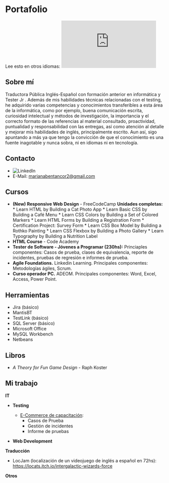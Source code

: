 # Portafolio


Lee esto en otros idiomas: ![English](https://github.com/marianabv/Portfolio/blob/main/README_en.md)

## Sobre mí
Traductora Pública Inglés-Español con formación anterior en informática y Tester Jr . Además de mis habilidades técnicas relacionadas con el testing, he adquirido varias competencias y conocimientos transferibles a esta área de la informática, como por ejemplo, buena comunicación escrita, curiosidad intelectual y métodos de investigación, la importancia y el correcto formato de las referencias al material consultado, proactividad, puntualidad y responsabilidad con las entregas, así como atención al detalle y mejorar mis habilidades de inglés, principalmente escrito.  Aun así, sigo apuntando a más ya que tengo la convicción de que el conocimiento es una fuente inagotable y nunca sobra, ni en idiomas ni en tecnología.

## Contacto
* ![LinkedIn](https://www.linkedin.com/in/marianabentancorvero/)
* E-Mail: marianabentancor2@gmail.com

## Cursos
* **(New) Responsive Web Design** - FreeCodeCamp
    **Unidades completas:**
      * Learn HTML by Building a Cat Photo App
      * Learn Basic CSS by Building a Café Menu
      * Learn CSS Colors by Building a Set of Colored Markers
      * Learn HTML Forms by Building a Registration Form
      * Certification Project: Survey Form
      * Learn CSS Box Model by Building a Rothko Painting
      * Learn CSS Flexbox by Building a Photo Gallery
      * Learn Typography by Building a Nutrition Label
* **HTML Course** - Code Academy  
* **Tester de Software - Jóvenes a Programar (230hs):** Princiaples componentes: Casos de prueba, clases de equivalencia, reporte de incidentes, pruebas de regresión e informes de prueba.
* **Agile Foundations.** Linkedin Learning. Principales componentes: Metodologías ágiles, Scrum.
* **Curso operador PC.** ADEOM. Principales componentes: Word, Excel, Access, Power Point.

## Herramientas
* Jira (básico)
* MantisBT
* TestLink (básico)
* SQL Server (básico)
* Microsoft Office
* MySQL Workbench
* Netbeans

## Libros
* _A Theory for Fun Game Design_ - Raph Koster 


## Mi trabajo

**IT**
* **Testing**
   * [E-Commerce de capacitación](https://japceibal.github.io/e-mercado-TESTING/index.html):
      * Casos de Prueba
      * Gestión de incidentes
      * Informe de pruebas
    
 * **Web Development**


**Traducción**
* LocJam (localización de un videojuego de inglés a español en 72hs): https://locats.itch.io/intergalactic-wizards-force

**Otros**
